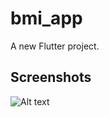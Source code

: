# bmi_app

A new Flutter project.

## Screenshots

![Alt text](/images/Screen_1.jpg/?raw=true "Calculating BMI")

